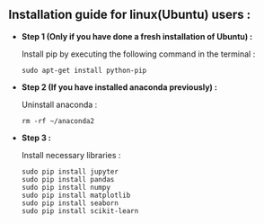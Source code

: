 ## Installation guide for linux(Ubuntu) users : 
* **Step 1 (Only if you have done a fresh installation of Ubuntu) :** 

  Install pip by executing the following command in the terminal : 
  
  ```sudo apt-get install python-pip```
* **Step 2 (If you have installed anaconda previously) :**
  
  Uninstall anaconda :
  
  ```rm -rf ~/anaconda2```
  
 * **Step 3 :**
 
   Install necessary libraries :
   
   ```
   sudo pip install jupyter
   sudo pip install pandas
   sudo pip install numpy
   sudo pip install matplotlib
   sudo pip install seaborn
   sudo pip install scikit-learn
   ```
   
